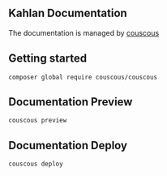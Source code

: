 ## Kahlan Documentation

The documentation is managed by [couscous](http://couscous.io)

## Getting started

```
composer global require couscous/couscous
```

## Documentation Preview

```
couscous preview
```

## Documentation Deploy

```
couscous deploy
```
